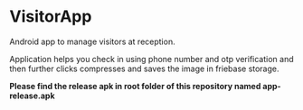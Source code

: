 # VisitorApp
Android app to manage visitors at reception.

Application helps you check in using phone number and otp verification and then further clicks compresses and saves the image in friebase storage.

**Please find the release apk in root folder of this repository named app-release.apk**

